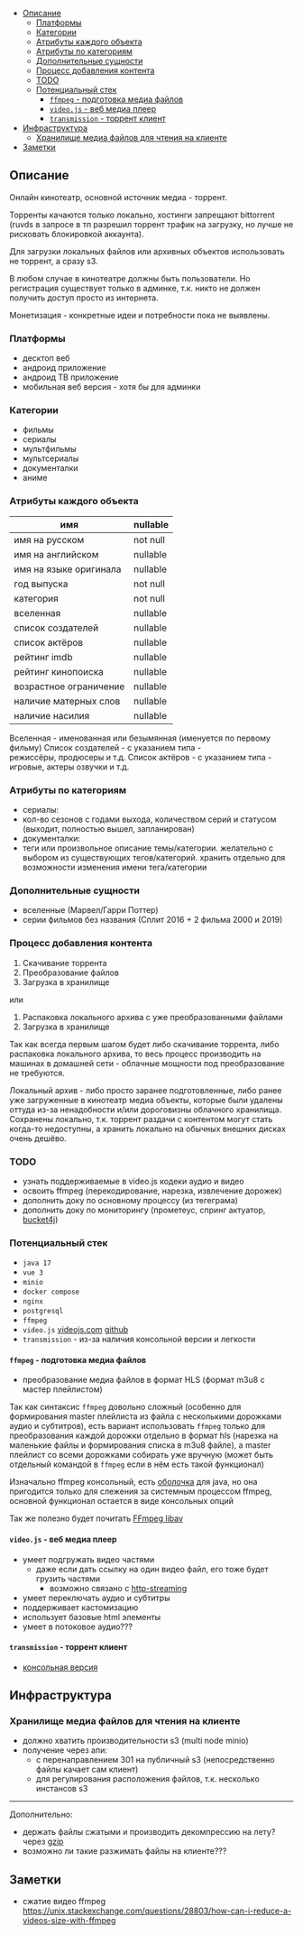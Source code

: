 <!-- TOC -->
  * [Описание](#описание)
    * [Платформы](#платформы)
    * [Категории](#категории)
    * [Атрибуты каждого объекта](#атрибуты-каждого-объекта)
    * [Атрибуты по категориям](#атрибуты-по-категориям)
    * [Дополнительные сущности](#дополнительные-сущности)
    * [Процесс добавления контента](#процесс-добавления-контента)
    * [TODO](#todo)
    * [Потенциальный стек](#потенциальный-стек)
      * [`ffmpeg` - подготовка медиа файлов](#ffmpeg---подготовка-медиа-файлов)
      * [`video.js` - веб медиа плеер](#videojs---веб-медиа-плеер)
      * [`transmission` - торрент клиент](#transmission---торрент-клиент)
  * [Инфраструктура](#инфраструктура)
    * [Хранилище медиа файлов для чтения на клиенте](#хранилище-медиа-файлов-для-чтения-на-клиенте)
  * [Заметки](#заметки)
<!-- TOC -->

## Описание
Онлайн кинотеатр, основной источник медиа - торрент. 

Торренты качаются только локально, хостинги запрещают bittorrent (ruvds в запросе в тп разрешил торрент трафик на загрузку, но лучше не рисковать блокировкой аккаунта).

Для загрузки локальных файлов или архивных объектов использовать не торрент, а сразу s3.

В любом случае в кинотеатре должны быть пользователи. Но регистрация существует только в админке, т.к. никто не должен получить доступ просто из интернета.

Монетизация - конкретные идеи и потребности пока не выявлены.

### Платформы
- десктоп веб
- андроид приложение
- андроид ТВ приложение
- мобильная веб версия - хотя бы для админки

### Категории
- фильмы
- сериалы
- мультфильмы
- мультсериалы
- документалки
- аниме

### Атрибуты каждого объекта
| имя                    | nullable |
|------------------------|----------|
| имя на русском         | not null |
| имя на английском      | nullable |
| имя на языке оригинала | nullable |
| год выпуска            | not null |
| категория              | not null |
| вселенная              | nullable |
| список создателей      | nullable |
| список актёров         | nullable |
| рейтинг imdb           | nullable |
| рейтинг кинопоиска     | nullable |
| возрастное ограничение | nullable |
| наличие матерных слов  | nullable |
| наличие насилия        | nullable |

Вселенная - именованная или безымянная (именуется по первому фильму)
Список создателей - с указанием типа - <br/>режиссёры, продюсеры и т.д.
Список актёров - с указанием типа - <br/>игровые, актеры озвучки и т.д.

### Атрибуты по категориям
- сериалы:
 - кол-во сезонов с годами выхода, количеством серий и статусом (выходит, полностью вышел, запланирован)
- документалки:
 - теги или произвольное описание темы/категории. желательно с выбором из существующих тегов/категорий. хранить отдельно для возможности изменения имени тега/категории

### Дополнительные сущности
- вселенные (Марвел/Гарри Поттер)
- серии фильмов без названия (Сплит 2016 + 2 фильма 2000 и 2019)

### Процесс добавления контента
1. Скачивание торрента
2. Преобразование файлов
3. Загрузка в хранилище

или

1. Распаковка локального архива с уже преобразованными файлами
2. Загрузка в хранилище

Так как всегда первым шагом будет либо скачивание торрента, либо распаковка локального архива, то весь процесс производить на машинах в домашней сети - облачные мощности под преобразование не требуются.

Локальный архив - либо просто заранее подготовленные, либо ранее уже загруженные в кинотеатр медиа объекты, которые были удалены оттуда из-за ненадобности и/или дороговизны облачного хранилища. Сохранены локально, т.к. торрент раздачи с контентом могут стать когда-то недоступны, а хранить локально на обычных внешних дисках очень дешёво. 

### TODO
- узнать поддерживаемые в video.js кодеки аудио и видео
- освоить ffmpeg (перекодирование, нарезка, извлечение дорожек)
- дополнить доку по основному процессу (из тегеграма)
- дополнить доку по мониторингу (прометеус, спринг актуатор, [bucket4j](https://www.baeldung.com/spring-bucket4j))

### Потенциальный стек
- `java 17`
- `vue 3`
- `minio`
- `docker compose`
- `nginx`
- `postgresql`
- `ffmpeg`
- `video.js` [videojs.com](https://videojs.com/) [github](https://github.com/videojs/video.js)
- `transmission` - из-за наличия консольной версии и легкости

#### `ffmpeg` - подготовка медиа файлов
- преобразование медиа файлов в формат HLS (формат m3u8 с мастер плейлистом)

Так как синтаксис `ffmpeg` довольно сложный (особенно для формирования master плейлиста из файла с несколькими дорожками аудио и субтитров), есть вариант использовать `ffmpeg` только для преобразования каждой дорожки отдельно в формат hls (нарезка на маленькие файлы и формирования списка в m3u8 файле), а master плейлист со всеми дорожками собирать уже вручную (может быть отдельный командой в `ffmpeg` если в нём есть такой функционал) 

Изначально ffmpeg консольный, есть [оболочка](https://github.com/bramp/ffmpeg-cli-wrapper) для java, но она пригодится только для слежения за системным процессом ffmpeg, основной функционал остается в виде консольных опций

Так же полезно будет почитать [FFmpeg libav](https://habr.com/ru/company/edison/blog/495614/)

#### `video.js` - веб медиа плеер
- умеет подгружать видео частями
  - даже если дать ссылку на один видео файл, его тоже будет грузить частями
    - возможно связано с [http-streaming](https://github.com/videojs/http-streaming)
- умеет переключать аудио и субтитры
- поддерживает кастомизацию
- использует базовые html элементы
- умеет в потоковое аудио???
#### `transmission` - торрент клиент
- [консольная версия](https://cli-ck.io/transmission-cli-user-guide/)

## Инфраструктура
### Хранилище медиа файлов для чтения на клиенте
- должно хватить производительности s3 (multi node minio)
- получение через апи:
  - с перенаправлением 301 на публичный s3 (непосредственно файлы качает сам клиент)
  - для регулирования расположения файлов, т.к. несколько инстансов s3

---

Дополнительно:
- держать файлы сжатыми и производить декомпрессию на лету? через [gzip](https://www.baeldung.com/cs/zlib-vs-gzip-vs-zip#gzip)
- возможно ли такие разжимать файлы на клиенте???

## Заметки
- сжатие видео ffmpeg https://unix.stackexchange.com/questions/28803/how-can-i-reduce-a-videos-size-with-ffmpeg
